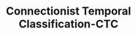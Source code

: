 ---
title: "Connectionist Temporal Classification-CTC"

categories: ['']

tags: ['Connectionist', 'Temporal', 'Classification', 'CTC']

arwords: 'التصنيف الزمني التوصيلي'

arexps: []

enwords: ['Connectionist Temporal Classification-CTC']

enexps: []

arlexicons: 'ص'

enlexicons: 'C'

authors: ['Ruqayya Roshdy']

translators: ['']

citations: 'تطبيقات الذكاء الاصطناعي في خدمة اللغة العربية'

sources: 'مركز الملك عبدالله بن عبدالعزيز الدولي لخدمة اللغة العربية'

word: "true"

slug: ""
---